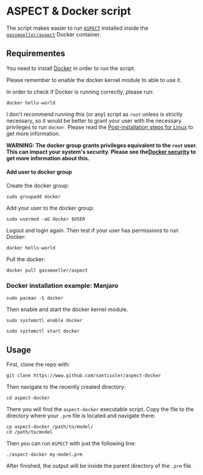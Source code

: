 # ASPECT & Docker script

The script makes easier to run [`ASPECT`](https://aspect.geodynamics.org/) installed
inside the [`gassmoeller/aspect`](https://github.com/gassmoeller/aspect) Docker
container.


## Requirementes

You need to install [Docker](https://www.docker.com/) in order to run the script.

Please remember to enable the docker kernel module to able to use it.

In order to check if Docker is running correctly, please run:

    docker hello-world

I don't recommend running this (or any) script as `root` unless is strictly necessary, so it would be better
to grant your user with the necessary privileges to run `docker`. Please read the [Post-installation steps for Linux](https://docs.docker.com/install/linux/linux-postinstall/) to get more information.

**WARNING: The docker group grants privileges equivalent to the `root` user. This can
impact your system's security. Please see the[Docker security](https://docs.docker.com/engine/security/security/#docker-daemon-attack-surface) to get more information
about this.**

#### Add user to docker group

Create the docker group:

    sudo groupadd docker

Add your user to the docker group:

    sudo usermod -aG docker $USER

Logout and login again. Then test if your user has permissions to run Docker:

    docker hello-world
 
Pull the docker:

    docker pull gassmoeller/aspect
    
    
### Docker installation example: Manjaro

    sudo pacman -S docker

Then enable and start the docker kernel module.
    
    sudo systemctl enable docker
    
    sudo systemctl start docker

    
## Usage

First, clone the repo with:

    git clone https://www.github.com/santisoler/aspect-docker

Then navigate to the recently created directory:

    cd aspect-docker

There you will find the `aspect-docker` executable script.
Copy the file to the directory where your `.prm` file is located and navigate there:

    cp aspect-docker /path/to/model/
    cd /path/to/model

Then you can run `ASPECT` with just the following line:

    ./aspect-docker my-model.prm

After finished, the output will be inside the parent directory of the `.prm` file.
